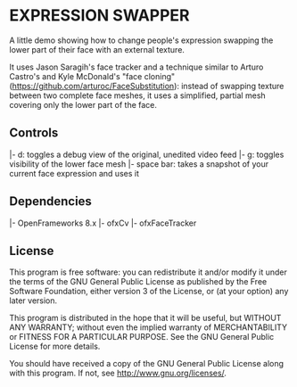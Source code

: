 EXPRESSION SWAPPER
==================

A little demo showing how to change people's expression swapping the lower part of their face with an external texture.

It uses Jason Saragih's face tracker and a technique similar to Arturo Castro's and Kyle McDonald's "face cloning" (https://github.com/arturoc/FaceSubstitution): instead of swapping texture between two complete face meshes, it uses a simplified, partial mesh covering only the lower part of the face.

Controls
--------
|- d: toggles a debug view of the original, unedited video feed
|- g: toggles visibility of the lower face mesh
|- space bar: takes a snapshot of your current face expression and uses it

Dependencies
------------
|- OpenFrameworks 8.x
|- ofxCv
|- ofxFaceTracker

License
-------
This program is free software: you can redistribute it and/or modify
it under the terms of the GNU General Public License as published by
the Free Software Foundation, either version 3 of the License, or
(at your option) any later version.

This program is distributed in the hope that it will be useful,
but WITHOUT ANY WARRANTY; without even the implied warranty of
MERCHANTABILITY or FITNESS FOR A PARTICULAR PURPOSE.  See the
GNU General Public License for more details.

You should have received a copy of the GNU General Public License
along with this program.  If not, see <http://www.gnu.org/licenses/>.